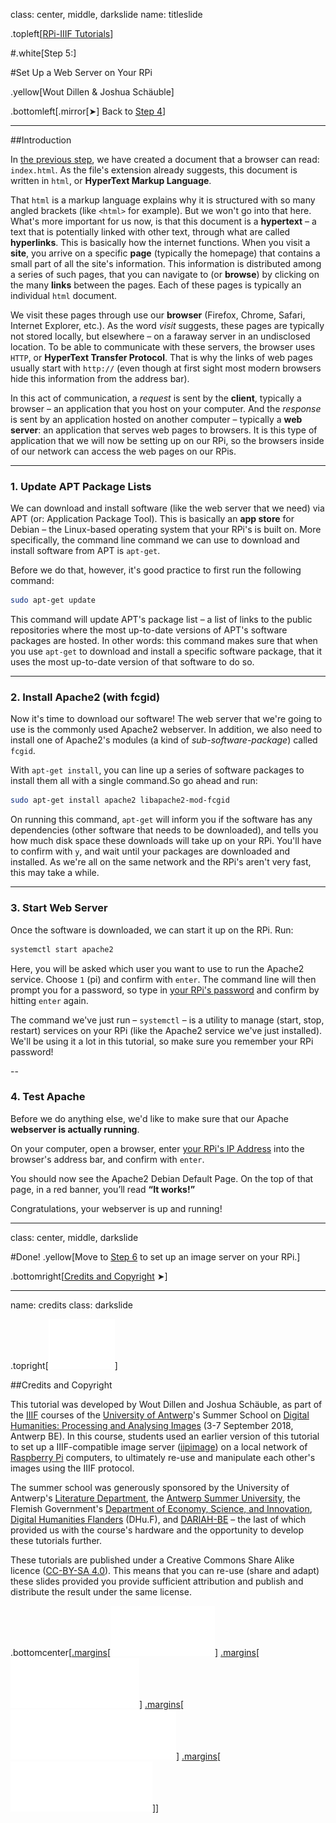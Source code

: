 class: center, middle, darkslide
name: titleslide

.topleft[[RPi-IIIF Tutorials](index.html)] 

#.white[Step 5:]

#Set Up a Web Server on Your RPi

.yellow[Wout Dillen & Joshua Schäuble]

.bottomleft[.mirror[&#10148;] Back to [Step 4](step4.html)]

---

##Introduction

In [the previous step](step4.html#html), we have created a document that a browser can read: `index.html`. As the file's extension already suggests, this document is written in `html`, or **HyperText Markup Language**. 

That `html` is a markup language explains why it is structured with so many angled brackets (like `<html>` for example). But we won't go into that here. What's more important for us now, is that this document is a **hypertext** – a text that is potentially linked with other text, through what are called **hyperlinks**. This is basically how the internet functions. When you visit a **site**, you arrive on a specific **page** (typically the homepage) that contains a small part of all the site's information. This information is distributed among a series of such pages, that you can navigate to (or **browse**) by clicking on the many **links** between the pages. Each of these pages is typically an individual `html` document.

We visit these pages through use our **browser** (Firefox, Chrome, Safari, Internet Explorer, etc.). As the word _visit_ suggests, these pages are typically not stored locally, but elsewhere – on a faraway server in an undisclosed location. To be able to communicate with these servers, the browser uses `HTTP`, or **HyperText Transfer Protocol**. That is why the links of web pages usually start with `http://` (even though at first sight most modern browsers hide this information from the address bar). 

In this act of communication, a _request_ is sent by the **client**, typically a browser – an application that you host on your computer. And the _response_ is sent by an application hosted on another computer – typically a **web server**: an application that serves web pages to browsers. It is this type of application that we will now be setting up on our RPi, so the browsers inside of our network can access the web pages on our RPis. 


---

### 1. Update APT Package Lists

We can download and install software (like the web server that we need) via APT (or: Application Package Tool). This is basically an **app store** for Debian – the Linux-based operating system that your RPi's is built on. More specifically, the command line command we can use to download and install software from APT is `apt-get`.

Before we do that, however, it's good practice to first run the following command:

```bash
sudo apt-get update
```

This command will update APT's package list – a list of links to the public repositories where the most up-to-date versions of APT's software packages are hosted. In other words: this command makes sure that when you use `apt-get` to download and install a specific software package, that it uses the most up-to-date version of that software to do so.

---

### 2. Install Apache2 (with fcgid)

Now it's time to download our software! The web server that we're going to use is the commonly used Apache2 webserver. In addition, we also need to install one of Apache2's modules (a kind of _sub-software-package_) called `fcgid`. 

With `apt-get install`, you can line up a series of software packages to install them all with a single command.So go ahead and run:

```bash
sudo apt-get install apache2 libapache2-mod-fcgid
```

On running this command, `apt-get` will inform you if the software has any dependencies (other software that needs to be downloaded), and tells you how much disk space these downloads will take up on your RPi. You'll have to confirm with `y`, and wait until your packages are downloaded and installed. As we're all on the same network and the RPi's aren't very fast, this may take a while.  

---

### 3. Start Web Server

Once the software is downloaded, we can start it up on the RPi. Run:

```bash
systemctl start apache2
```

Here, you will be asked which user you want to use to run the Apache2 service. Choose `1` (pi) and confirm with `enter`. The command line will then prompt you for a password, so type in [your RPi's password](step2.html#pw) and confirm by hitting `enter` again. 

The command we've just run – `systemctl` – is a utility to manage (start, stop, restart) services on your RPi (like the Apache2 service we've just installed). We'll be using it a lot in this tutorial, so make sure you remember your RPi password!

--

### 4. Test Apache

Before we do anything else, we'd like to make sure that our Apache **webserver is actually running**. 

On your computer, open a browser, enter [your RPi's IP Address](step3.html#ip) into the browser's address bar, and confirm with `enter`.

You should now see the Apache2 Debian Default Page. On the top of that page, in a red banner, you’ll read **“It works!”**

Congratulations, your webserver is up and running!

---
class: center, middle, darkslide

#Done!
.yellow[Move to [Step 6](step6.html) to set up an image server on your RPi.]

.bottomright[[Credits and Copyright](#credits) &#10148;]

---

name: credits
class: darkslide

.topright[[![UAntwerpen](img/logos/ua.svg)](https://www.uantwerpen.be/)]

##Credits and Copyright

This tutorial was developed by Wout Dillen and Joshua Schäuble, as part of the [IIIF](https://iiif.io) courses of the [University of Antwerp](https://www.uantwerpen.be/)'s Summer School on [Digital Humanities: Processing and Analysing Images](https://www.uantwerpen.be/en/summer-schools/digital-humanities--/) (3-7 September 2018, Antwerp BE). In this course, students used an earlier version of this tutorial to set up a IIIF-compatible image server ([iipimage](http://iipimage.sourceforge.net)) on a local network of [Raspberry Pi](https://www.raspberrypi.org) computers, to ultimately re-use and manipulate each other's images using the IIIF protocol. 

The summer school was generously sponsored by the University of Antwerp's [Literature Department](https://www.uantwerpen.be/en/faculties/faculty-of-arts/research-and-valoris/departments/department-of-literature/), the [Antwerp Summer University](https://www.uantwerpen.be/en/education/international/international-students/antwerp-summer-university/), the Flemish Government's [Department of Economy, Science, and Innovation](https://www.ewi-vlaanderen.be), [Digital Humanities Flanders](http://uahost.uantwerpen.be/platformdh/index.php/dhu-f/) (DHu.F), and [DARIAH-BE](http://be.dariah.eu) – the last of which provided us with the course's hardware and the opportunity to develop these tutorials further. 

These tutorials are published under a Creative Commons Share Alike licence ([CC-BY-SA 4.0](https://creativecommons.org/licenses/by-sa/4.0/)). This means that you can re-use (share and adapt) these slides provided you provide sufficient attribution and publish and distribute the result under the same license.

.bottomcenter[[.margins[![Digital Humanities Flanders](img/logos/dhuf.svg)]](http://uahost.uantwerpen.be/platformdh/index.php/dhu-f/) [.margins[![ewi-vlaanderen](img/logos/ewi.svg)]](https://www.ewi-vlaanderen.be) [.margins[![DARIAH-BE](img/logos/dariah.svg)]](http://be.dariah.eu) [.margins[![CC-BY-SA 4.0](img/logos/ccbysa.svg)]](https://creativecommons.org/licenses/by-sa/4.0/)]